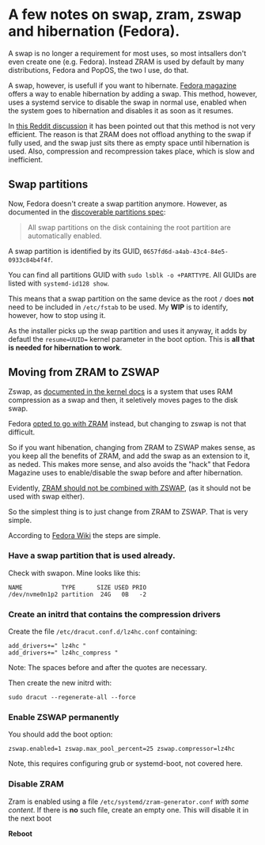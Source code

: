 # A few notes on swap, zram, zswap and hibernation (Fedora).

A swap is no longer a requirement for most uses, so most intsallers don't even create one (e.g. Fedora).
Instead ZRAM is used by default by many distributions, Fedora and PopOS, the two I use, do that.

A swap, however, is usefull if you want to hibernate. [Fedora magazine](https://fedoramagazine.org/hibernation-in-fedora-36-workstation/) offers a way to enable hibernation by adding a swap.
This method, however, uses a systemd service to disable the swap in normal use, enabled when the system goes to hibernation and disables it as soon as it resumes.

In [this Reddit discussion](https://www.reddit.com/r/linuxquestions/comments/1c7hjs7/comment/l09kybe/?utm_source=share&utm_medium=web2x&context=3) it has been pointed out that this method is not very efficient.
The reason is that ZRAM does not offload anything to the swap if fully used, and the swap just sits there as empty space until hibernation is used.
Also, compression and recompression takes place, which is slow and inefficient. 

## Swap partitions

Now, Fedora doesn't create a swap partition anymore. However, as documented in the [discoverable partitions spec](https://uapi-group.org/specifications/specs/discoverable_partitions_specification/):

> All swap partitions on the disk containing the root partition are automatically enabled.

A swap partition is identified by its GUID, ```0657fd6d-a4ab-43c4-84e5-0933c84b4f4f```.

You can find all partitions GUID with ```sudo lsblk -o +PARTTYPE```. 
All GUIDs are listed with ```systemd-id128 show```.

This means that a swap partition on the same device as the root ```/``` does **not** need to be included in ```/etc/fstab``` to be used.
My **WIP** is to identify, however, how to stop using it.

As the installer picks up the swap partition and uses it anyway, it adds by defautl the ```resume=UUID=``` kernel parameter in the boot option.
This is **all that is needed for hibernation to work**. 

## Moving from ZRAM to ZSWAP

Zswap, as [documented in the kernel docs](https://docs.kernel.org/admin-guide/mm/zswap.html) is a system that uses RAM compression as a swap and then, it seletively moves pages to the disk swap.

Fedora [opted to go with ZRAM](https://fedoraproject.org/wiki/Changes/SwapOnZRAM#Why_not_zswap?) instead, but changing to zswap is not that difficult.

So if you want hibenation, changing from ZRAM to ZSWAP makes sense, as you keep all the benefits of ZRAM, and add the swap as an extension to it, as neded.
This makes more sense, and also avoids the "hack" that Fedora Magazine uses to enable/disable the swap before and after hibernation.

Evidently, [ZRAM should not be combined with ZSWAP](https://fedoraproject.org/wiki/Changes/SwapOnZRAM#Why_not_zswap?), (as it should not be used with swap either).

So the simplest thing is to just change from ZRAM to ZSWAP. That is very simple.

According to [Fedora Wiki](https://fedoraproject.org/wiki/Zsw) the steps are simple.

### Have a swap partition that is used already. 

Check with swapon. Mine looks like this:
~~~
NAME           TYPE      SIZE USED PRIO
/dev/nvme0n1p2 partition  24G   0B   -2
~~~

### Create an initrd that contains the compression drivers

Create the file ```/etc/dracut.conf.d/lz4hc.conf``` containing:
~~~
add_drivers+=" lz4hc "
add_drivers+=" lz4hc_compress "
~~~
Note: The spaces before and after the quotes are necessary.

Then create the new initrd with:
~~~
sudo dracut --regenerate-all --force
~~~

### Enable ZSWAP permanently 

You should add the boot option:
~~~
zswap.enabled=1 zswap.max_pool_percent=25 zswap.compressor=lz4hc
~~~

Note, this requires configuring grub or systemd-boot, not covered here.

### Disable ZRAM

Zram is enabled using a file ```/etc/systemd/zram-generator.conf``` *with some content*. 
If there is **no** such file, create an empty one. This will disable it in the next boot

**Reboot**


      
  
